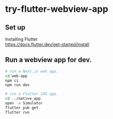 # try-flutter-webview-app
## Set up
Installing Flutter  
https://docs.flutter.dev/get-started/install

## Run a webview app for dev.
```zsh
# run a Next.js web app.
cd web-app
npm ci
npm run dev

# run a Flutter iOS app.
cd ../native_app
open -a Simulator
flutter pub get
flutter run
```
